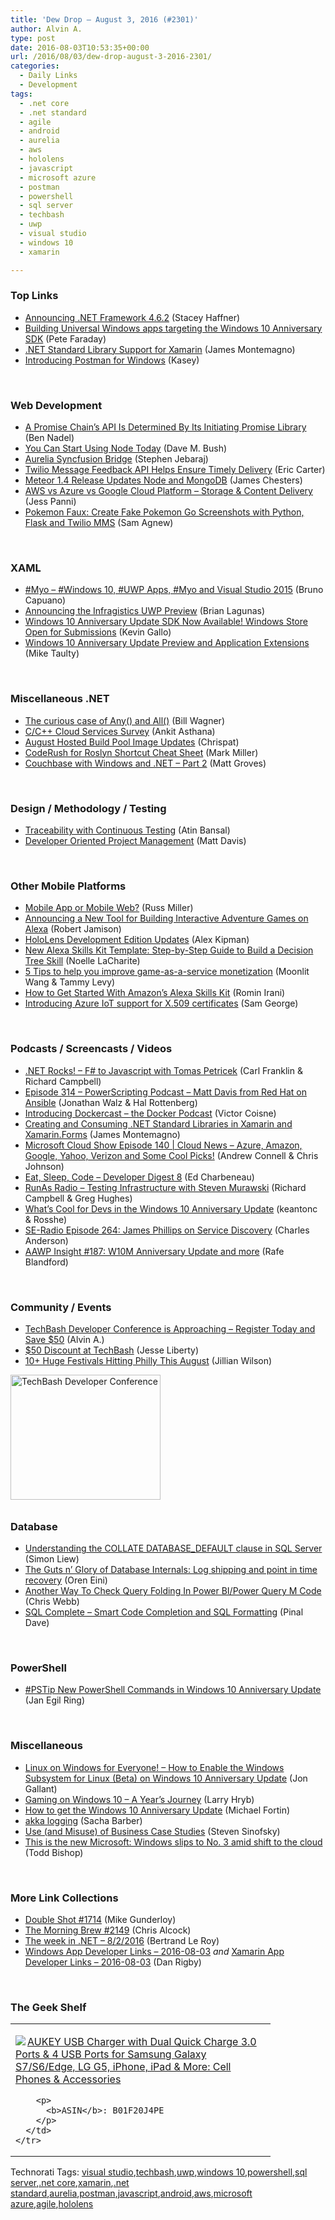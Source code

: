 ```yaml
---
title: 'Dew Drop – August 3, 2016 (#2301)'
author: Alvin A.
type: post
date: 2016-08-03T10:53:35+00:00
url: /2016/08/03/dew-drop-august-3-2016-2301/
categories:
  - Daily Links
  - Development
tags:
  - .net core
  - .net standard
  - agile
  - android
  - aurelia
  - aws
  - hololens
  - javascript
  - microsoft azure
  - postman
  - powershell
  - sql server
  - techbash
  - uwp
  - visual studio
  - windows 10
  - xamarin

---
```

### <a name="top"></a>Top Links

  * <a href="https://blogs.msdn.microsoft.com/dotnet/2016/08/02/announcing-net-framework-4-6-2/" target="_blank">Announcing .NET Framework 4.6.2</a> (Stacey Haffner)
  * <a href="https://blogs.msdn.microsoft.com/visualstudio/2016/08/02/universal-windows-apps-targeting-windows-10-anniversary-sdk/" target="_blank">Building Universal Windows apps targeting the Windows 10 Anniversary SDK</a> (Pete Faraday)
  * <a href="https://blog.xamarin.com/net-standard-library-support-for-xamarin/" target="_blank">.NET Standard Library Support for Xamarin</a> (James Montemagno)
  * <a href="http://blog.getpostman.com/2016/08/02/introducing-postman-for-windows/" target="_blank">Introducing Postman for Windows</a> (Kasey)

&nbsp;

### <a name="web"></a>Web Development

  * <a href="http://www.bennadel.com/blog/3128-a-promise-chain-s-api-is-determined-by-its-initiating-promise-library.htm" target="_blank">A Promise Chain&#8217;s API Is Determined By Its Initiating Promise Library</a> (Ben Nadel)
  * <a href="http://blog.dmbcllc.com/you-can-start-using-node-today/" target="_blank">You Can Start Using Node Today</a> (Dave M. Bush)
  * <a href="https://www.syncfusion.com/blogs/post/aurelia-syncfusion-bridge.aspx" target="_blank">Aurelia Syncfusion Bridge</a> (Stephen Jebaraj)
  * <a href="http://feedproxy.google.com/~r/ProgrammableWeb/~3/348SEoQ7Qw0/02" target="_blank">Twilio Message Feedback API Helps Ensure Timely Delivery</a> (Eric Carter)
  * <a href="http://www.infoq.com/news/2016/08/meteor-14-node-mongodb?utm_campaign=infoq_content&utm_source=infoq&utm_medium=feed&utm_term=global" target="_blank">Meteor 1.4 Release Updates Node and MongoDB</a> (James Chesters)
  * <a href="https://blogs.endjin.com/2016/08/aws-vs-azure-vs-google-cloud-platform-storage-content-delivery/" target="_blank">AWS vs Azure vs Google Cloud Platform – Storage & Content Delivery</a> (Jess Panni)
  * <a href="https://twilioinc.wpengine.com/2016/08/pokemon-faux-create-fake-pokemon-go-screenshots-with-python-flask-and-twilio-mms.html" target="_blank">Pokemon Faux: Create Fake Pokemon Go Screenshots with Python, Flask and Twilio MMS</a> (Sam Agnew)

&nbsp;

### <a name="silverlight"></a>XAML

  * <a href="http://feedproxy.google.com/~r/elbruno/~3/rgnOSbjNFxQ/" target="_blank">#Myo – #Windows 10, #UWP Apps, #Myo and Visual Studio 2015</a> (Bruno Capuano)
  * <a href="http://www.infragistics.com/community/blogs/blagunas/archive/2016/08/02/announcing-the-infragistics-uwp-preview.aspx" target="_blank">Announcing the Infragistics UWP Preview</a> (Brian Lagunas)
  * <a href="http://blogs.windows.com/buildingapps/2016/08/02/windows-10-anniversary-update-sdk-14393/?WT.mc_id=DX_MVP4025064" target="_blank">Windows 10 Anniversary Update SDK Now Available! Windows Store Open for Submissions</a> (Kevin Gallo)
  * <a href="http://feedproxy.google.com/~r/mtaulty/~3/o75ds2MzmWY/" target="_blank">Windows 10 Anniversary Update Preview and Application Extensions</a> (Mike Taulty)

&nbsp;

### <a name="dotnet"></a>Miscellaneous .NET

  * <a href="http://thebillwagner.com/Blog/Item/2016-08-02-ThecuriouscaseofAnyandAll" target="_blank">The curious case of Any() and All()</a> (Bill Wagner)
  * <a href="https://blogs.msdn.microsoft.com/vcblog/2016/08/02/cc-cloud-services-survey/" target="_blank">C/C++ Cloud Services Survey</a> (Ankit Asthana)
  * <a href="https://blogs.msdn.microsoft.com/visualstudioalm/2016/08/02/august-hosted-build-pool-image-updates/" target="_blank">August Hosted Build Pool Image Updates</a> (Chrispat)
  * <a href="https://community.devexpress.com:443/blogs/markmiller/archive/2016/08/02/coderush-for-roslyn-shortcut-cheat-sheet.aspx" target="_blank">CodeRush for Roslyn Shortcut Cheat Sheet</a> (Mark Miller)
  * <a href="https://blogs.msdn.microsoft.com/mvpawardprogram/2016/08/02/couchbase-with-windows-and-net-part-2/" target="_blank">Couchbase with Windows and .NET – Part 2</a> (Matt Groves)

&nbsp;

### <a name="design"></a>Design / Methodology / Testing

  * <a href="https://blogs.msdn.microsoft.com/visualstudioalm/2016/08/02/traceability-with-continuous-testing/" target="_blank">Traceability with Continuous Testing</a> (Atin Bansal)
  * <a href="https://boagworld.com/dev/developer-oriented-project-management/" target="_blank">Developer Oriented Project Management</a> (Matt Davis)

&nbsp;

### <a name="mobile"></a>Other Mobile Platforms

  * <a href="http://magenic.com/Blog/Post/172/Mobile-App-or-Mobile-Web" target="_blank">Mobile App or Mobile Web?</a> (Russ Miller)
  * <a href="https://developer.amazon.com/public/community/post/TxEQV5K754YS77/Announcing-a-New-Tool-for-Building-Interactive-Adventure-Games-on-Alexa" target="_blank">Announcing a New Tool for Building Interactive Adventure Games on Alexa</a> (Robert Jamison)
  * <a href="http://blogs.windows.com/devices/2016/08/02/hololens-development-edition-updates-2/?WT.mc_id=DX_MVP4025064" target="_blank">HoloLens Development Edition Updates</a> (Alex Kipman)
  * <a href="http://developer.amazon.com/post/TxHGKH09BL2VA1/New-Alexa-Skills-Kit-Template-Step-by-Step-Guide-to-Build-a-Decision-Tree-Skill" target="_blank">New Alexa Skills Kit Template: Step-by-Step Guide to Build a Decision Tree Skill</a> (Noelle LaCharite)
  * <a href="http://feedproxy.google.com/~r/blogspot/hsDu/~3/v-xw1JOaBXk/5-tips-to-help-you-improve-game-as-a-service-monetization.html" target="_blank">5 Tips to help you improve game-as-a-service monetization</a> (Moonlit Wang & Tammy Levy)
  * <a href="http://feedproxy.google.com/~r/ProgrammableWeb/~3/caBYI4_x9jo/02" target="_blank">How to Get Started With Amazon’s Alexa Skills Kit</a> (Romin Irani)
  * <a href="https://azure.microsoft.com/blog/introducing-azure-iot-support-for-x-509-certificates/" target="_blank">Introducing Azure IoT support for X.509 certificates</a> (Sam George)

&nbsp;

### <a name="podcasts"></a>Podcasts / Screencasts / Videos

  * <a href="http://www.dotnetrocks.com/default.aspx?ShowNum=1330" target="_blank">.NET Rocks! &#8211; F# to Javascript with Tomas Petricek</a> (Carl Franklin & Richard Campbell)
  * <a href="http://feedproxy.google.com/~r/Powerscripting/~3/7oo1dYeid4o/episode-314-powerscripting-podcast-matt-davis-from-red-hat-on-ansible" target="_blank">Episode 314 &#8211; PowerScripting Podcast &#8211; Matt Davis from Red Hat on Ansible</a> (Jonathan Walz & Hal Rottenberg)
  * <a href="https://blog.docker.com/2016/08/introducing-dockercast-the-docker-podcast/" target="_blank">Introducing Dockercast – the Docker Podcast</a> (Victor Coisne)
  * <a href="http://motzcod.es/post/148365375512" target="_blank">Creating and Consuming .NET Standard Libraries in Xamarin and Xamarin.Forms</a> (James Montemagno)
  * <a href="http://feeds.microsoftcloudshow.com/~r/microsoftcloudshowepisodes/~3/8UzoyRq53MY/140-cloud-news-azure-amazon-google-yahoo-verizon-and-some-cool-picks" target="_blank">Microsoft Cloud Show Episode 140 | Cloud News &#8211; Azure, Amazon, Google, Yahoo, Verizon and Some Cool Picks!</a> (Andrew Connell & Chris Johnson)
  * <a href="http://developer.telerik.com/content-types/podcast/developer-digest-8/" target="_blank">Eat, Sleep, Code &#8211; Developer Digest 8</a> (Ed Charbeneau)
  * <a href="http://feedproxy.google.com/~r/RunaAsRadioWma/~3/C35KFXZzAQs/default.aspx" target="_blank">RunAs Radio &#8211; Testing Infrastructure with Steven Murawski</a> (Richard Campbell & Greg Hughes)
  * <a href="https://channel9.msdn.com/Blogs/One-Dev-Minute/Whats-Cool-for-Devs-in-the-Windows-10-Anniversary-Update?WT.mc_id=DX_MVP4025064" target="_blank">What’s Cool for Devs in the Windows 10 Anniversary Update</a> (keantonc & Rosshe)
  * <a href="http://feedproxy.google.com/~r/se-radio/~3/KJj84JK2orc/" target="_blank">SE-Radio Episode 264: James Phillips on Service Discovery</a> (Charles Anderson)
  * <a href="http://allaboutwindowsphone.com/media/item/21615_AAWP_Insight_187_W10M_Annivers.php" target="_blank">AAWP Insight #187: W10M Anniversary Update and more</a> (Rafe Blandford)

&nbsp;

### <a name="events"></a>Community / Events

  * <a href="http://feedproxy.google.com/~r/alvinashcraft/~3/gDrh5Q-5TZs/" target="_blank">TechBash Developer Conference is Approaching – Register Today and Save $50</a> (Alvin A.)
  * <a href="http://feedproxy.google.com/~r/JesseLiberty-SilverlightGeek/~3/zHJZOvXmrwU/" target="_blank">$50 Discount at TechBash</a> (Jesse Liberty)
  * <a href="http://www.uwishunu.com/2016/08/10-huge-festivals-hitting-philly-august/" target="_blank">10+ Huge Festivals Hitting Philly This August</a> (Jillian Wilson)

<a href="http://www.techbash.com/" target="_blank"><img loading="lazy" decoding="async" title="TechBash Developer Conference" style="border-top: 0px; border-right: 0px; background-image: none; border-bottom: 0px; padding-top: 0px; padding-left: 0px; border-left: 0px; margin: 0px 0px 10px; padding-right: 0px" border="0" alt="TechBash Developer Conference" src="/wp-content/uploads/2016/07/QuickAd-v2.png" width="240" height="200" /></a>

### <a name="sql"></a>Database

  * <a href="http://feedproxy.google.com/~r/MSSQLTips-LatestSqlServerTips/~3/Ay9ot_YH8rI/tip.asp" target="_blank">Understanding the COLLATE DATABASE_DEFAULT clause in SQL Server</a> (Simon Liew)
  * <a href="http://feedproxy.google.com/~r/AyendeRahien/~3/ZlSB5vdbCwA/the-guts-n-glory-of-database-internals-log-shipping-and-point-in-time-recovery" target="_blank">The Guts n’ Glory of Database Internals: Log shipping and point in time recovery</a> (Oren Eini)
  * <a href="https://blog.crossjoin.co.uk/2016/08/02/another-way-to-check-query-folding-in-power-bipower-query-m-code/" target="_blank">Another Way To Check Query Folding In Power BI/Power Query M Code</a> (Chris Webb)
  * <a href="http://blog.sqlauthority.com/2016/08/03/sql-complete-smart-code-completion-sql-formatting/" target="_blank">SQL Complete – Smart Code Completion and SQL Formatting</a> (Pinal Dave)

&nbsp;

### <a name="ps"></a>PowerShell

  * <a href="http://www.powershellmagazine.com/2016/08/02/pstip-new-powershell-commands-in-windows-10-anniversary-update/" target="_blank">#PSTip New PowerShell Commands in Windows 10 Anniversary Update</a> (Jan Egil Ring)

&nbsp;

### <a name="misc"></a>Miscellaneous

  * <a href="http://feedproxy.google.com/~r/jongallant/~3/tlKIlISh9oQ/linux-on-windows.html" target="_blank">Linux on Windows for Everyone! &#8211; How to Enable the Windows Subsystem for Linux (Beta) on Windows 10 Anniversary Update</a> (Jon Gallant)
  * <a href="http://blogs.windows.com/windowsexperience/2016/08/02/gaming-on-windows-10-a-years-journey/?WT.mc_id=DX_MVP4025064" target="_blank">Gaming on Windows 10 – A Year’s Journey</a> (Larry Hryb)
  * <a href="http://blogs.windows.com/windowsexperience/2016/08/02/how-to-get-the-windows-10-anniversary-update/?WT.mc_id=DX_MVP4025064" target="_blank">How to get the Windows 10 Anniversary Update</a> (Michael Fortin)
  * <a href="https://sachabarbs.wordpress.com/2016/08/03/akka-logging/" target="_blank">akka logging</a> (Sacha Barber)
  * <a href="https://medium.learningbyshipping.com/use-and-misuse-of-business-case-studies-b090cd2a4d99?source=rss----c7cd1239c0de---4" target="_blank">Use (and Misuse) of Business Case Studies</a> (Steven Sinofsky)
  * <a href="http://www.geekwire.com/2016/this-is-the-new-microsoft-windows-slips-to-no-3-as-company-shifts-to-the-cloud/" target="_blank">This is the new Microsoft: Windows slips to No. 3 amid shift to the cloud</a> (Todd Bishop)

&nbsp;

### <a name="links"></a>More Link Collections

  * <a href="http://afreshcup.com/home/2016/8/3/double-shot-1714.html" target="_blank">Double Shot #1714</a> (Mike Gunderloy)
  * <a href="http://feedproxy.google.com/~r/ReflectivePerspective/~3/T9hkRHsT-tU/" target="_blank">The Morning Brew #2149</a> (Chris Alcock)
  * <a href="https://blogs.msdn.microsoft.com/dotnet/2016/08/02/the-week-in-net-822016/" target="_blank">The week in .NET – 8/2/2016</a> (Bertrand Le Roy)
  * <a href="http://windowsappdev.com/2016/08/windows-app-developer-links-2016-08-03/" target="_blank">Windows App Developer Links &#8211; 2016-08-03</a> _and_ <a href="http://allaboutxamarin.com/2016/08/xamarin-app-developer-links-2016-08-03/" target="_blank">Xamarin App Developer Links &#8211; 2016-08-03</a> (Dan Rigby)

&nbsp;

### <a name="shelf"></a>The Geek Shelf

<div id="scid:7dc1bd33-94bd-46fd-a20b-0131235bcd47:5805e641-62a3-493d-8d0c-f0f3b27aac94" class="wlWriterEditableSmartContent" style="float: none; padding-bottom: 0px; padding-top: 0px; padding-left: 0px; margin: 0px; display: inline; padding-right: 0px">
  <table cellspacing="0" cellpadding="2" width="400" border="0" unselectable="on">
    <tr>
      <td valign="top" width="400">
        <p>
          <a title="AUKEY USB Charger with Dual Quick Charge 3.0 Ports & 4 USB Ports for Samsung Galaxy S7/S6/Edge, LG G5, iPhone, iPad & More: Cell Phones & Accessories" href="http://www.amazon.com/exec/obidos/ASIN/B01F20J4PE/amavin-20"><img data-recalc-dims="1" decoding="async" src="https://i0.wp.com/images.amazon.com/images/P/B01F20J4PE.01.MZZZZZZZ.jpg?w=660" border="0" align="left" style="float:left" />AUKEY USB Charger with Dual Quick Charge 3.0 Ports & 4 USB Ports for Samsung Galaxy S7/S6/Edge, LG G5, iPhone, iPad & More: Cell Phones & Accessories</a>
        </p>
        
        <p>
          <b>ASIN</b>: B01F20J4PE
        </p>
      </td>
    </tr>
  </table>
</div>

<div id="scid:0767317B-992E-4b12-91E0-4F059A8CECA8:375fd2c2-6cf8-4992-afd4-22c7bd11234b" class="wlWriterEditableSmartContent" style="float: none; padding-bottom: 0px; padding-top: 0px; padding-left: 0px; margin: 0px; display: inline; padding-right: 0px">
  Technorati Tags: <a href="http://technorati.com/tags/visual+studio" rel="tag">visual studio</a>,<a href="http://technorati.com/tags/techbash" rel="tag">techbash</a>,<a href="http://technorati.com/tags/uwp" rel="tag">uwp</a>,<a href="http://technorati.com/tags/windows+10" rel="tag">windows 10</a>,<a href="http://technorati.com/tags/powershell" rel="tag">powershell</a>,<a href="http://technorati.com/tags/sql+server" rel="tag">sql server</a>,<a href="http://technorati.com/tags/.net+core" rel="tag">.net core</a>,<a href="http://technorati.com/tags/xamarin" rel="tag">xamarin</a>,<a href="http://technorati.com/tags/.net+standard" rel="tag">.net standard</a>,<a href="http://technorati.com/tags/aurelia" rel="tag">aurelia</a>,<a href="http://technorati.com/tags/postman" rel="tag">postman</a>,<a href="http://technorati.com/tags/javascript" rel="tag">javascript</a>,<a href="http://technorati.com/tags/android" rel="tag">android</a>,<a href="http://technorati.com/tags/aws" rel="tag">aws</a>,<a href="http://technorati.com/tags/microsoft+azure" rel="tag">microsoft azure</a>,<a href="http://technorati.com/tags/agile" rel="tag">agile</a>,<a href="http://technorati.com/tags/hololens" rel="tag">hololens</a>
</div>